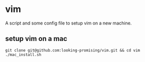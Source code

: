 vim
===
A script and some config file to setup vim on a new machine.

## setup vim on a mac
    git clone git@github.com:looking-promising/vim.git && cd vim
    ./mac_install.sh


